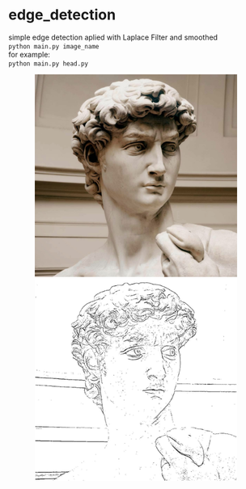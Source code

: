# edge_detection

simple edge detection aplied with Laplace Filter and smoothed  
`python main.py image_name`  
for example:  
`python main.py head.py`  
<div style="text-align:center">
<img src="https://github.com/pkolebski/edge_detection/blob/master/head.jpg" width="400">
<img src="https://github.com/pkolebski/edge_detection/blob/master/res.jpg" width="400">
  </div>
